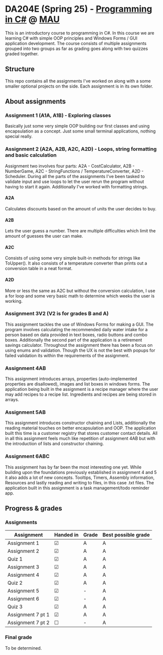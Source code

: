# DA204E (Spring 25) - [Programming in C#](https://mau.se/en/study-education/course/da204e) @ [MAU](https://mau.se/en/)
This is an introductory course to programming in C#. In this course we are learning C# with simple OOP principles and Windows Forms / GUI application development. The course consists of multiple assignments grouped into two groups as far as grading goes along with two quizzes graded together.

## Structure
This repo contains all the assignments I've worked on along with a some smaller optional projects on the side. Each assignment is in its own folder.


## About assignments

### Assignment 1 (A1A, A1B) - Exploring classes
Basically just some very simple OOP building our first classes and using encapsulation as a concept. Just some small terminal applications, nothing special really.

### Assignment 2 (A2A, A2B, A2C, A2D) - Loops, string formatting and basic calculation
Assignment two involves four parts: A2A - CostCalculator, A2B - NumberGame, A2C - StringFunctions / TemperatureConverter, A2D - Scheduler.
During all the parts of the assignments I've been tasked to validate input and use loops to let the user rerun the program without having to start it again. Additionally I've worked with formatting strings.

#### A2A
Calculates discounts based on the amount of units the user decides to buy.

#### A2B
Lets the user guess a number. There are multiple difficulties which limit the amount of guesses the user can make.

#### A2C
Consists of using some very simple built-in methods for strings like ToUpper(). It also consists of a temperature converter than prints out a conversion table in a neat format.

#### A2D
More or less the same as A2C but without the conversion calculation, I use a for loop and some very basic math to determine which weeks the user is working.

### Assignment 3V2 (V2 is for grades B and A)
This assignment tackles the use of Windows Forms for making a GUI. The program involves calculating the recommended daily water intake for a person based on data provided in text boxes, radio buttons and combo boxes.
Additionally the second part of the application is a retirement savings calculator. Throughout the assignment there has been a focus on using enums and validation. Though the UX is not the best with popups for failed validation its within the requirements of the assignment.

### Assignment 4AB
This assignment introduces arrays, properties (auto-implemented properties are disallowed), images and list boxes in windows forms. The application being built in the assignment is a recipe manager where the user may add recipes to a recipe list. Ingredients and recipes are being stored in arrays.

### Assignment 5AB
This assignment introduces constructor chaining and Lists, additionally the reading material touches on better encapsulation and OOP. The application built this time is a customer registry that stores customer contact details. All in all this assignment feels much like repetition of assignment 4AB but with the introduction of lists and constructor chaining.

### Assignment 6ABC
This assignment has by far been the most interesting one yet. While building upon the foundations previously established in assignment 4 and 5 it also adds a lot of new concepts. Tooltips, Timers, Assembly information, Resources and lastly reading and writing to files, in this case .txt files. The application built in this assignment is a task management/todo reminder app.

## Progress & grades

### Assignments

| Assignment        | Handed in | Grade      | Best possible grade |
|-------------------|-----------|------------|---------------------|
| Assignment 1      | &#9745;   | A          | A                   |
| Assignment 2      | &#9745;   | A          | A                   |
| Quiz 1            | &#9745;   | A          | A                   |
| Assignment 3      | &#9745;   | A          | A                   |
| Assignment 4      | &#9745;   | A          | A                   |
| Quiz 2            | &#9745;   | A          | A                   |
| Assignment 5      | &#9745;   | -          | A                   |
| Assignment 6      | &#9745;   | -          | A                   |
| Quiz 3       	    | &#9745;   | A          | A                   |
| Assignment 7 pt 1 | &#9745;   | A          | A                   |
| Assignment 7 pt 2 | &#9744;   | -          | A                   |

### Final grade
To be determined.
